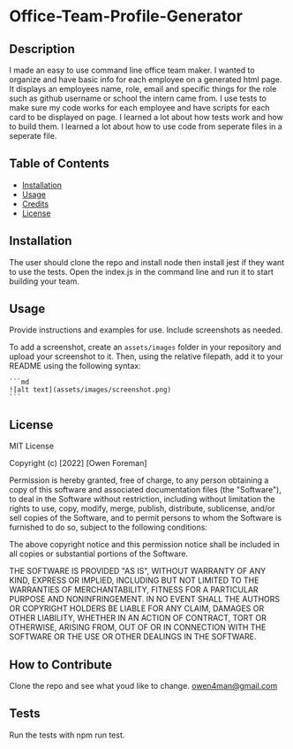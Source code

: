 # Office-Team-Profile-Generator

## Description

I made an easy to use command line office team maker. I wanted to organize and have basic info for each employee on a generated html page. It displays an employees name, role, email and specific things for the role such as github username or school the intern came from. I use tests to make sure my code works for each employee and have scripts for each card to be displayed on page. I learned a lot about how tests work and how to build them. I learned a lot about how to use code from seperate files in a seperate file. 

## Table of Contents

- [Installation](#installation)
- [Usage](#usage)
- [Credits](#credits)
- [License](#license)

## Installation

The user should clone the repo and install node then install jest if they want to use the tests. Open the index.js in the command line and run it to start building your team. 

## Usage

Provide instructions and examples for use. Include screenshots as needed.

To add a screenshot, create an `assets/images` folder in your repository and upload your screenshot to it. Then, using the relative filepath, add it to your README using the following syntax:

    ```md
    ![alt text](assets/images/screenshot.png)
    ```

## License

MIT License

Copyright (c) [2022] [Owen Foreman]

Permission is hereby granted, free of charge, to any person obtaining a copy
of this software and associated documentation files (the "Software"), to deal
in the Software without restriction, including without limitation the rights
to use, copy, modify, merge, publish, distribute, sublicense, and/or sell
copies of the Software, and to permit persons to whom the Software is
furnished to do so, subject to the following conditions:

The above copyright notice and this permission notice shall be included in all
copies or substantial portions of the Software.

THE SOFTWARE IS PROVIDED "AS IS", WITHOUT WARRANTY OF ANY KIND, EXPRESS OR
IMPLIED, INCLUDING BUT NOT LIMITED TO THE WARRANTIES OF MERCHANTABILITY,
FITNESS FOR A PARTICULAR PURPOSE AND NONINFRINGEMENT. IN NO EVENT SHALL THE
AUTHORS OR COPYRIGHT HOLDERS BE LIABLE FOR ANY CLAIM, DAMAGES OR OTHER
LIABILITY, WHETHER IN AN ACTION OF CONTRACT, TORT OR OTHERWISE, ARISING FROM,
OUT OF OR IN CONNECTION WITH THE SOFTWARE OR THE USE OR OTHER DEALINGS IN THE
SOFTWARE.

## How to Contribute

Clone the repo and see what youd like to change.
owen4man@gmail.com

## Tests

Run the tests with npm run test. 
